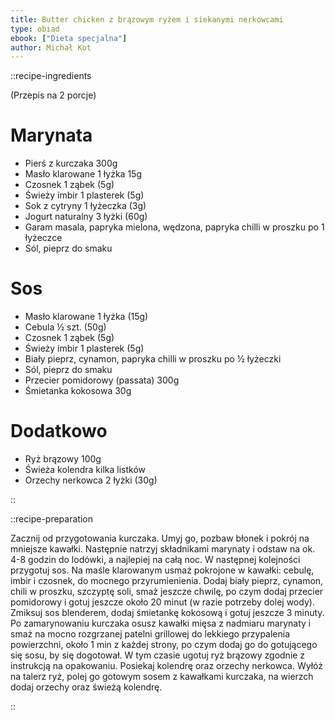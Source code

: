 ```yaml
---
title: Butter chicken z brązowym ryżem i siekanymi nerkowcami
type: obiad
ebook: ["Dieta specjalna"]
author: Michał Kot
---
```


::recipe-ingredients

(Przepis na 2 porcje)
# Marynata
- Pierś z kurczaka 300g
- Masło klarowane 1 łyżka 15g
- Czosnek 1 ząbek (5g)
- Świeży imbir 1 plasterek (5g)
- Sok z cytryny 1 łyżeczka (3g)
- Jogurt naturalny 3 łyżki (60g)
- Garam masala, papryka mielona, wędzona, papryka chilli w proszku po 1 łyżeczce
- Sól, pieprz do smaku

# Sos
- Masło klarowane 1 łyżka (15g)
- Cebula ½ szt. (50g)
- Czosnek 1 ząbek (5g)
- Świeży imbir 1 plasterek (5g)
- Biały pieprz, cynamon, papryka chilli w proszku po ½ łyżeczki
- Sól, pieprz do smaku
- Przecier pomidorowy (passata) 300g
- Śmietanka kokosowa 30g

# Dodatkowo
- Ryż brązowy 100g
- Świeża kolendra kilka listków
- Orzechy nerkowca 2 łyżki (30g)

::

::recipe-preparation

Zacznij od przygotowania kurczaka. Umyj go, pozbaw błonek i pokrój na mniejsze kawałki. Następnie natrzyj składnikami marynaty i odstaw na ok. 4-8 godzin do lodówki, a najlepiej na całą noc. W następnej kolejności przygotuj sos. Na maśle klarowanym usmaż pokrojone w kawałki: cebulę, imbir i czosnek, do mocnego przyrumienienia. Dodaj biały pieprz, cynamon, chili w proszku, szczyptę soli, smaż jeszcze chwilę, po czym dodaj przecier pomidorowy i gotuj jeszcze około 20 minut (w razie potrzeby dolej wody). Zmiksuj sos blenderem, dodaj śmietankę kokosową i gotuj jeszcze 3 minuty. Po zamarynowaniu kurczaka osusz kawałki mięsa z nadmiaru marynaty i smaż na mocno rozgrzanej patelni grillowej do lekkiego przypalenia powierzchni, około 1 min z każdej strony, po czym dodaj go do gotującego się sosu, by się dogotował. W tym czasie ugotuj ryż brązowy zgodnie z instrukcją na opakowaniu. Posiekaj kolendrę oraz orzechy nerkowca. Wyłóż na talerz ryż, polej go gotowym sosem z kawałkami kurczaka, na wierzch dodaj orzechy oraz świeżą kolendrę.

::